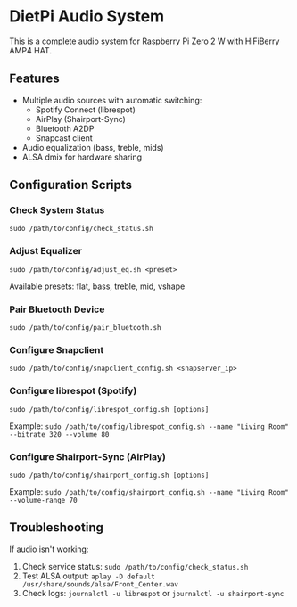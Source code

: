 # DietPi Audio System

This is a complete audio system for Raspberry Pi Zero 2 W with HiFiBerry AMP4 HAT.

## Features
- Multiple audio sources with automatic switching:
  - Spotify Connect (librespot)
  - AirPlay (Shairport-Sync)
  - Bluetooth A2DP
  - Snapcast client
- Audio equalization (bass, treble, mids)
- ALSA dmix for hardware sharing

## Configuration Scripts

### Check System Status
```
sudo /path/to/config/check_status.sh
```

### Adjust Equalizer
```
sudo /path/to/config/adjust_eq.sh <preset>
```
Available presets: flat, bass, treble, mid, vshape

### Pair Bluetooth Device
```
sudo /path/to/config/pair_bluetooth.sh
```

### Configure Snapclient
```
sudo /path/to/config/snapclient_config.sh <snapserver_ip>
```

### Configure librespot (Spotify)
```
sudo /path/to/config/librespot_config.sh [options]
```
Example: `sudo /path/to/config/librespot_config.sh --name "Living Room" --bitrate 320 --volume 80`

### Configure Shairport-Sync (AirPlay)
```
sudo /path/to/config/shairport_config.sh [options]
```
Example: `sudo /path/to/config/shairport_config.sh --name "Living Room" --volume-range 70`

## Troubleshooting

If audio isn't working:
1. Check service status: `sudo /path/to/config/check_status.sh`
2. Test ALSA output: `aplay -D default /usr/share/sounds/alsa/Front_Center.wav`
3. Check logs: `journalctl -u librespot` or `journalctl -u shairport-sync`
